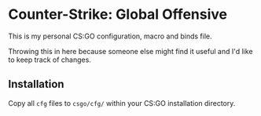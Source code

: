 
# Counter-Strike: Global Offensive #

This is my personal CS:GO configuration, macro and binds file.

Throwing this in here because someone else might find it useful and I'd like to keep track of changes.

## Installation ##

Copy all `cfg` files to `csgo/cfg/` within your CS:GO installation directory.
